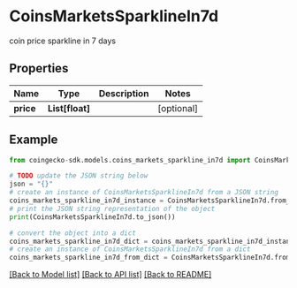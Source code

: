 # CoinsMarketsSparklineIn7d

coin price sparkline in 7 days

## Properties

Name | Type | Description | Notes
------------ | ------------- | ------------- | -------------
**price** | **List[float]** |  | [optional] 

## Example

```python
from coingecko-sdk.models.coins_markets_sparkline_in7d import CoinsMarketsSparklineIn7d

# TODO update the JSON string below
json = "{}"
# create an instance of CoinsMarketsSparklineIn7d from a JSON string
coins_markets_sparkline_in7d_instance = CoinsMarketsSparklineIn7d.from_json(json)
# print the JSON string representation of the object
print(CoinsMarketsSparklineIn7d.to_json())

# convert the object into a dict
coins_markets_sparkline_in7d_dict = coins_markets_sparkline_in7d_instance.to_dict()
# create an instance of CoinsMarketsSparklineIn7d from a dict
coins_markets_sparkline_in7d_from_dict = CoinsMarketsSparklineIn7d.from_dict(coins_markets_sparkline_in7d_dict)
```
[[Back to Model list]](../README.md#documentation-for-models) [[Back to API list]](../README.md#documentation-for-api-endpoints) [[Back to README]](../README.md)


